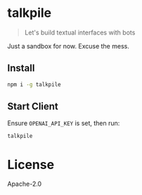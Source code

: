 # talkpile

> Let's build textual interfaces with bots

Just a sandbox for now. Excuse the mess.

## Install
```sh
npm i -g talkpile
```

## Start Client

Ensure `OPENAI_API_KEY` is set, then run:

```sh
talkpile
```

# License

Apache-2.0
